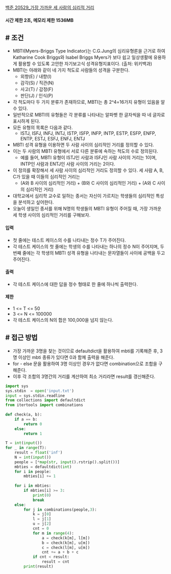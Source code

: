 
[백준 20529_가장 가까운 세 사람의 심리적 거리](https://www.acmicpc.net/problem/20529)


#### **시간 제한 2초, 메모리 제한 1536MB**

## **# 조건**

- MBTI(Myers-Briggs Type Indicator)는 C.G.Jung의 심리유형론을 근거로 하여 Katharine Cook Briggs와 Isabel Briggs Myers가 보다 쉽고 일상생활에 유용하게 활용할 수 있도록 고안한 자기보고식 성격유형지표이다. (출처: 위키백과)
- MBTI는 아래와 같이 네 가지 척도로 사람들의 성격을 구분한다.
	- 외향(E) / 내향(I)
	- 감각(S) / 직관(N)
	- 사고(T) / 감정(F)
	- 판단(J) / 인식(P)
- 각 척도마다 두 가지 분류가 존재하므로, MBTI는 총 2^4=16가지 유형이 있음을 알 수 있다. 
- 일반적으로 MBTI의 유형들은 각 분류를 나타내는 알파벳 한 글자씩을 따 네 글자로 표시하게 된다. 
- 모든 유형의 목록은 다음과 같다.
	- ISTJ, ISFJ, INFJ, INTJ, ISTP, ISFP, INFP, INTP, ESTP, ESFP, ENFP, ENTP, ESTJ, ESFJ, ENFJ, ENTJ
- MBTI 성격 유형을 이용하면 두 사람 사이의 심리적인 거리를 정의할 수 있다. 
- 이는 두 사람의 MBTI 유형에서 서로 다른 분류에 속하는 척도의 수로 정의된다. 
	- 예를 들어, MBTI 유형이 ISTJ인 사람과 ISFJ인 사람 사이의 거리는 1이며, INTP인 사람과 ENTJ인 사람 사이의 거리는 2이다.
- 이 정의를 확장해서 세 사람 사이의 심리적인 거리도 정의할 수 있다. 세 사람 A, B, C가 있을 때 이들의 심리적인 거리는
	- (A와 B 사이의 심리적인 거리) + (B와 C 사이의 심리적인 거리) + (A와 C 사이의 심리적인 거리)
- 대학교에서 심리학 교수로 일하는 종서는 자신이 가르치는 학생들의 심리적인 특성을 분석하고 싶어한다.
- 오늘이 생일인 종서를 위해 N명의 학생들의 MBTI 유형이 주어질 때, 가장 가까운 세 학생 사이의 심리적인 거리를 구해보자.


#### **입력**
- 첫 줄에는 테스트 케이스의 수를 나타내는 정수 T가 주어진다.
- 각 테스트 케이스의 첫 줄에는 학생의 수를 나타내는 하나의 정수 N이 주어지며, 두 번째 줄에는 각 학생의 MBTI 성격 유형을 나타내는 문자열들이 사이에 공백을 두고 주어진다.


#### **출력**
- 각 테스트 케이스에 대한 답을 정수 형태로 한 줄에 하나씩 출력한다.


#### **제한**
- 1 <= T <= 50
- 3 <= N <= 100000
- 각 테스트 케이스의 N의 합은 100,000을 넘지 않는다.


## **# 접근 방법**

- 가장 가까운 3명을 찾는 것이므로 defaultdict을 활용하여 mbti를 기록해준 후, 3명 이상인 mbti 종류가 있다면 0과 함께 출력을 해준다.
- for - else 문을 활용하여 3명 이상인 경우가 없다면 combination으로 조합을 구해준다.
- 이후 각 조합의 3명간의 거리를 계산하여 최소 거리라면 result를 갱신해준다.

```python
import sys  
sys.stdin  = open('input.txt')  
input = sys.stdin.readline  
from collections import defaultdict  
from itertools import combinations  
  
def check(a, b):  
    if a == b:  
        return 0  
    else:  
        return 1  
  
T = int(input())  
for _ in range(T):  
    result = float('inf')  
    N = int(input())  
    people = [*map(str, input().rstrip().split())]  
    mbties = defaultdict(int)  
    for i in people:  
        mbties[i] += 1  
  
    for i in mbties:  
        if mbties[i] >= 3:  
            print(0)  
            break  
    else:  
        for j in combinations(people,3):  
            k = j[0]  
            l = j[1]  
            u = j[2]  
            cnt = 0  
            for m in range(4):  
                a = check(k[m], l[m])  
                b = check(k[m], u[m])  
                c = check(l[m], u[m])  
                cnt += a + b + c  
            if cnt < result:  
                result = cnt  
        print(result)
```